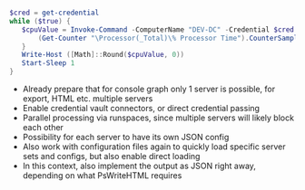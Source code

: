 ```powershell

$cred = get-credential
while ($true) {
   $cpuValue = Invoke-Command -ComputerName "DEV-DC" -Credential $cred -ScriptBlock {
       (Get-Counter "\Processor(_Total)\% Processor Time").CounterSamples.CookedValue
   }
   Write-Host ([Math]::Round($cpuValue, 0))
   Start-Sleep 1
}

```

- Already prepare that for console graph only 1 server is possible, for export, HTML etc. multiple servers
- Enable credential vault connectors, or direct credential passing
- Parallel processing via runspaces, since multiple servers will likely block each other
- Possibility for each server to have its own JSON config
- Also work with configuration files again to quickly load specific server sets and configs, but also enable direct loading
- In this context, also implement the output as JSON right away, depending on what PsWriteHTML requires